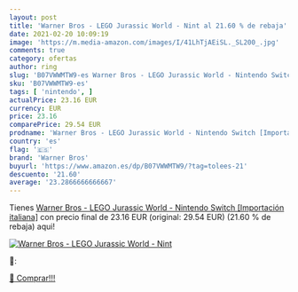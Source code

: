 ```yaml
---
layout: post
title: 'Warner Bros - LEGO Jurassic World - Nint al 21.60 % de rebaja'
date: 2021-02-20 10:09:19
image: 'https://m.media-amazon.com/images/I/41LhTjAEiSL._SL200_.jpg'
comments: true
category: ofertas
author: ring
slug: 'B07VWWMTW9-es Warner Bros - LEGO Jurassic World - Nintendo Switch...'
sku: 'B07VWWMTW9-es'
tags: [ 'nintendo', ]
actualPrice: 23.16 EUR
currency: EUR
price: 23.16
comparePrice: 29.54 EUR
prodname: 'Warner Bros - LEGO Jurassic World - Nintendo Switch [Importación italiana]'
country: 'es'
flag: '🇪🇸'
brand: 'Warner Bros'
buyurl: 'https://www.amazon.es/dp/B07VWWMTW9/?tag=tolees-21'
descuento: '21.60'
average: '23.2866666666667'
---
```


Tienes [Warner Bros - LEGO Jurassic World - Nintendo Switch [Importación italiana]](https://www.amazon.es/dp/B07VWWMTW9/?tag=tolees-21) con precio final de  23.16 EUR (original: 29.54 EUR) (21.60 %  de rebaja) aqui!

[![Warner Bros - LEGO Jurassic World - Nint](https://m.media-amazon.com/images/I/41LhTjAEiSL._SL200_.jpg)](https://www.amazon.es/dp/B07VWWMTW9/?tag=tolees-21)

🔎:


[🛒 Comprar!!!](https://www.amazon.es/dp/B07VWWMTW9/?tag=tolees-21)

